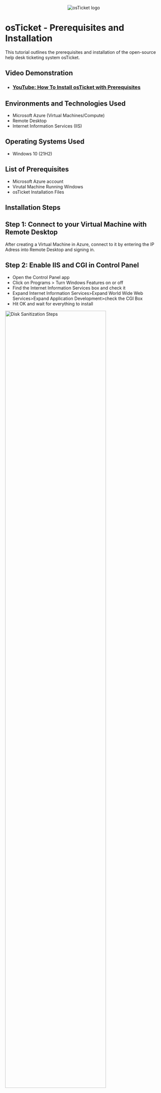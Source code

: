 <p align="center">
<img src="https://i.imgur.com/Clzj7Xs.png" alt="osTicket logo"/>
</p>

<h1>osTicket - Prerequisites and Installation</h1>
This tutorial outlines the prerequisites and installation of the open-source help desk ticketing system osTicket.<br />


<h2>Video Demonstration</h2>

- ### [YouTube: How To Install osTicket with Prerequisites](https://www.youtube.com/watch?v=dEvGaxOgqf0)

<h2>Environments and Technologies Used</h2>

- Microsoft Azure (Virtual Machines/Compute)
- Remote Desktop
- Internet Information Services (IIS)

<h2>Operating Systems Used </h2>

- Windows 10</b> (21H2)

<h2>List of Prerequisites</h2>

- Microsoft Azure account
- Virutal Machine Running Windows
- osTicket Installation Files

<h2>Installation Steps</h2>
<h2>Step 1: Connect to your Virtual Machine with Remote Desktop</h2>
After creating a Virtual Machine in Azure, connect to it by entering the IP Adress into Remote Desktop and signing in.
<p>
<h2>Step 2: Enable IIS and CGI in Control Panel</h2>
  
 - Open the Control Panel app
 - Click on Programs > Turn Windows Features on or off
 - Find the Internet Information Services box and check it
 - Expand Internet Information Services>Expand World Wide Web Services>Expand Application Development>check the CGI Box
 - Hit OK and wait for everything to install
<img src="https://i.imgur.com/9xFOlkF.png" height="80%" width="80%" alt="Disk Sanitization Steps"/>
</p>
<h2>Step 3: Install all necessary osTicket Files</h2>

- First head to this [link](https://drive.google.com/drive/u/0/folders/1APMfNyfNzcxZC6EzdaNfdZsUwxWYChf6) to get the necessary files
- Start by downloading and insalling PHPManager and rewrite amd64
- Next Create a new folder on the root of the C drive called PHP
  <img src="https://i.imgur.com/ZragyLi.png" height="80%" width="80%" alt="Disk Sanitization Steps"/>
- Then extract the PHP Zip into the created PHP folder
  <img src="https://i.imgur.com/Sk5c8HB.png" height="80%" width="80%" alt="Disk Sanitization Steps"/>
- Next, download and install the VC_redist.x86.exe file and then MySQL
- After installing MySQL open the configuration wizard, Click Standard Configuration>Install as Windows Service>Create a password>Execute>Finish
- Next type IIS into the Windows search bar and open IIS as administrator
- Once Opened click on PHP Manager and then Register new PHP version
- Go to the created PHP folder and click php-cgi
   <img src="https://i.imgur.com/bPEQMgx.png" height="80%" width="80%" alt="Disk Sanitization Steps"/>
- Next go back to the IIS homepage and under Manage Server click on Restart
- Now download and extract the osTicket zip folder
- Grab the upload folder and put it in the wwwroot folder on the C drive
  <img src="https://i.imgur.com/pH5Zc8w.png" height="80%" width="80%" alt="Disk Sanitization Steps"/>
- Rename upload folder to osTicket
- Go back to IIS and restart the server again

<p>
</p>
<br />

<p>
</p>
<p>
Lorem ipsum dolor sit amet, consectetur adipiscing elit, sed do eiusmod tempor incididunt ut labore et dolore magna aliqua. Ut enim ad minim veniam, quis nostrud exercitation ullamco laboris nisi ut aliquip ex ea commodo consequat. Duis aute irure dolor in reprehenderit in voluptate velit esse cillum dolore eu fugiat nulla pariatur.
</p>
<br />

<p>
<img src="https://i.imgur.com/DJmEXEB.png" height="80%" width="80%" alt="Disk Sanitization Steps"/>
</p>
<p>
Lorem ipsum dolor sit amet, consectetur adipiscing elit, sed do eiusmod tempor incididunt ut labore et dolore magna aliqua. Ut enim ad minim veniam, quis nostrud exercitation ullamco laboris nisi ut aliquip ex ea commodo consequat. Duis aute irure dolor in reprehenderit in voluptate velit esse cillum dolore eu fugiat nulla pariatur.
</p>
<br />
